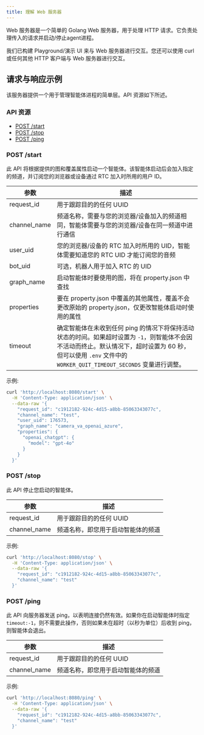```yaml
---
title: 理解 Web 服务器
---
```


Web 服务器是一个简单的 Golang Web 服务器，用于处理 HTTP 请求。它负责处理传入的请求并启动/停止agent进程。

我们已构建 Playground/演示 UI 来与 Web 服务器进行交互。您还可以使用 curl 或任何其他 HTTP 客户端与 Web 服务器进行交互。

## 请求与响应示例

该服务器提供一个用于管理智能体进程的简单层。API 资源如下所述。

### API 资源

- [POST /start](#post-start)
- [POST /stop](#post-stop)
- [POST /ping](#post-ping)

### POST /start

此 API 将根据提供的图和覆盖属性启动一个智能体。该智能体启动后会加入指定的频道，并订阅您的浏览器或设备通过 RTC 加入时所用的用户 ID。

| 参数         | 描述                                                                                                                                                                                                             |
| ------------ | ---------------------------------------------------------------------------------------------------------------------------------------------------------------------------------------------------------------- |
| request_id   | 用于跟踪目的的任何 UUID                                                                                                                                                                                          |
| channel_name | 频道名称，需要与您的浏览器/设备加入的频道相同，智能体需要与您的浏览器/设备在同一频道中进行通信                                                                                                                   |
| user_uid     | 您的浏览器/设备的 RTC 加入时所用的 UID，智能体需要知道您的 RTC UID 才能订阅您的音频                                                                                                                              |
| bot_uid      | 可选，机器人用于加入 RTC 的 UID                                                                                                                                                                                  |
| graph_name   | 启动智能体时要使用的图，将在 property.json 中查找                                                                                                                                                                |
| properties   | 要在 property.json 中覆盖的其他属性，覆盖不会更改原始的 property.json，仅更改智能体启动时使用的属性                                                                                                              |
| timeout      | 确定智能体在未收到任何 ping 的情况下将保持活动状态的时间。如果超时设置为 `-1`，则智能体不会因不活动而终止。默认情况下，超时设置为 60 秒，但可以使用 `.env` 文件中的 `WORKER_QUIT_TIMEOUT_SECONDS` 变量进行调整。 |

示例:

```bash
curl 'http://localhost:8080/start' \
  -H 'Content-Type: application/json' \
  --data-raw '{
    "request_id": "c1912182-924c-4d15-a8bb-85063343077c",
    "channel_name": "test",
    "user_uid": 176573,
    "graph_name": "camera_va_openai_azure",
    "properties": {
      "openai_chatgpt": {
        "model": "gpt-4o"
      }
    }
  }'
```

### POST /stop

此 API 停止您启动的智能体。

| 参数         | 描述                               |
| ------------ | ---------------------------------- |
| request_id   | 用于跟踪目的的任何 UUID            |
| channel_name | 频道名称，即您用于启动智能体的频道 |

示例:

```bash
curl 'http://localhost:8080/stop' \
  -H 'Content-Type: application/json' \
  --data-raw '{
    "request_id": "c1912182-924c-4d15-a8bb-85063343077c",
    "channel_name": "test"
  }'
```

### POST /ping

此 API 向服务器发送 ping，以表明连接仍然有效。如果你在启动智能体时指定 `timeout:-1`，则不需要此操作，否则如果未在超时（以秒为单位）后收到 ping，则智能体会退出。

| 参数         | 描述                               |
| ------------ | ---------------------------------- |
| request_id   | 用于跟踪目的的任何 UUID            |
| channel_name | 频道名称，即您用于启动智能体的频道 |

示例:

```bash
curl 'http://localhost:8080/ping' \
  -H 'Content-Type: application/json' \
  --data-raw '{
    "request_id": "c1912182-924c-4d15-a8bb-85063343077c",
    "channel_name": "test"
  }'
```
